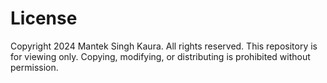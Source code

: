 # License

Copyright 2024 Mantek Singh Kaura. All rights reserved.
This repository is for viewing only. Copying, modifying, or distributing is prohibited without permission.
